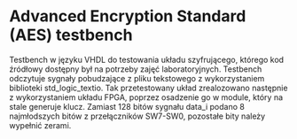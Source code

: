 # Advanced Encryption Standard (AES) testbench

Testbench w języku VHDL do testowania układu szyfrującego, którego kod źródłowy dostępny był na potrzeby zajęć laboratoryjnych. Testbench odczytuje sygnały pobudzające z pliku tekstowego z wykorzystaniem biblioteki std_logic_textio. Tak przetestowany układ zrealozowano następnie z wykorzystaniem układu FPGA, poprzez osadzenie go w module, który na stale generuje klucz. Zamiast 128 bitów sygnału data_i podano 8 najmłodszych bitów z przełączników SW7-SW0, pozostałe bity należy wypełnić zerami.
